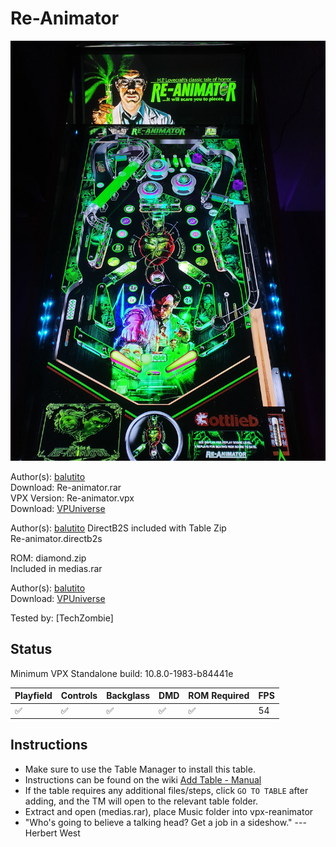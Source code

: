 # Re-Animator

![Table Preview](../../images/vpx-reanimator.jpg)

Author(s): [balutito](https://vpuniverse.com/profile/36070-balutito/)  
Download: Re-animator.rar  
VPX Version: Re-animator.vpx  
Download:  [VPUniverse](https://vpuniverse.com/files/file/10406-re-animator/)

Author(s): [balutito](https://vpuniverse.com/profile/36070-balutito/) 
DirectB2S included with Table Zip  
Re-animator.directb2s

ROM: diamond.zip  
Included in medias.rar

Author(s): [balutito](https://vpuniverse.com/profile/36070-balutito/)  
Download:  [VPUniverse](https://vpuniverse.com/files/file/10406-re-animator/)

Tested by:
[TechZombie]

## Status 

Minimum VPX Standalone build: 10.8.0-1983-b84441e

| Playfield | Controls | Backglass | DMD | ROM Required | FPS | 
|-----------|----------|-----------|-----|--------------|-----|
| :white_check_mark: | :white_check_mark: | :white_check_mark: | :white_check_mark: | :white_check_mark: | 54 |

## Instructions

- Make sure to use the Table Manager to install this table.
- Instructions can be found on the wiki [Add Table - Manual](https://github.com/LegendsUnchained/vpx-standalone-alp4k/wiki/%5B04%5D-%F0%9F%A7%A1-TM-%E2%80%90-Other-Features#add-table---manual)
- If the table requires any additional files/steps, click `GO TO TABLE` after adding, and the TM will open to the relevant table folder.
- Extract and open (medias.rar), place Music folder into vpx-reanimator
- "Who's going to believe a talking head? Get a job in a sideshow." ---Herbert West

